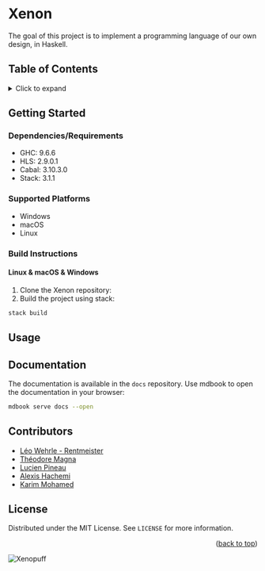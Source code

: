 <a id="readme-top"></a>

<!-- PROJECT HEADER -->
# Xenon

The goal of this project is to implement a programming language of our own design, in Haskell.

## Table of Contents
<details>
  <summary>Click to expand</summary>
  <ol>
    <li><a href="#about-the-project">About The Project</a></li>
    <li><a href="#getting-started">Getting Started</a></li>
    <li><a href="#usage">Usage</a></li>
    <li><a href="#contributors">Contributors</a></li>
    <li><a href="#license">License</a></li>
  </ol>
</details>

## Getting Started

### Dependencies/Requirements
- GHC: 9.6.6
- HLS: 2.9.0.1
- Cabal: 3.10.3.0
- Stack: 3.1.1

### Supported Platforms
- Windows
- macOS
- Linux

### Build Instructions
#### Linux & macOS & Windows
1. Clone the Xenon repository:
2. Build the project using stack:
```sh
stack build
```

## Usage

## Documentation

The documentation is available in the `docs` repository.
Use mdbook to open the documentation in your browser:
```sh
mdbook serve docs --open
```

## Contributors

- [Léo Wehrle - Rentmeister](https://github.com/leoWherle)
- [Théodore Magna](https://github.com/TheodoreMagna)
- [Lucien Pineau](https://github.com/mathematisse)
- [Alexis Hachemi](https://github.com/alexishachemi)
- [Karim Mohamed](https://github.com/Kuawhrime)

## License

Distributed under the MIT License. See `LICENSE` for more information.

<p align="right">(<a href="#readme-top">back to top</a>)</p>



![Xenopuff](https://github.com/user-attachments/assets/9e154317-0e0f-4516-afe4-bf429b57f2e0)
